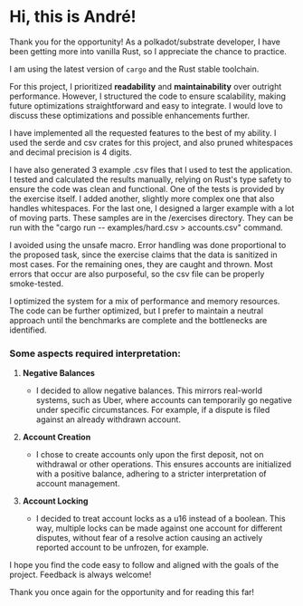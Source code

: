 # Hi, this is André!  

Thank you for the opportunity! As a polkadot/substrate developer, I have been getting more into vanilla Rust, so I appreciate the chance to practice.

I am using the latest version of `cargo` and the Rust stable toolchain.  

For this project, I prioritized **readability** and **maintainability** over outright performance. However, I structured the code to ensure scalability, making future optimizations straightforward and easy to integrate. I would love to discuss these optimizations and possible enhancements further. 

I have implemented all the requested features to the best of my ability. I used the serde and csv crates for this project, and also pruned whitespaces and decimal precision is 4 digits.

I have also generated 3 example .csv files that I used to test the application. I tested and calculated the results manually, relying on Rust's type safety to ensure the code was clean and functional. One of the tests is provided by the exercise itself. 
I added another, slightly more complex one that also handles whitespaces. For the last one, I designed a larger example with a lot of moving parts. 
These samples are in the /exercises directory. They can be run with the "cargo run -- examples/hard.csv > accounts.csv" command.

I avoided using the unsafe macro. Error handling was done proportional to the proposed task, since the exercise claims that the data is sanitized in most cases. For the remaining ones, they are caught and thrown. Most errors that occur are also purposeful, so the csv file can be properly smoke-tested.

I optimized the system for a mix of performance and memory resources. The code can be further optimized, but I prefer to maintain a neutral approach until the benchmarks are complete and the bottlenecks are identified.



### Some aspects required interpretation:  

1. **Negative Balances**  
   - I decided to allow negative balances. This mirrors real-world systems, such as Uber, where accounts can temporarily go negative under specific circumstances. For example, if a dispute is filed against an already withdrawn account. 

2. **Account Creation**  
   - I chose to create accounts only upon the first deposit, not on withdrawal or other operations. This ensures accounts are initialized with a positive balance, adhering to a stricter interpretation of account management.  
   
3. **Account Locking**  
   - I decided to treat account locks as a u16 instead of a boolean. This way, multiple locks can be made against one account for different disputes, without fear of a resolve action causing an actively reported account to be unfrozen, for example.

I hope you find the code easy to follow and aligned with the goals of the project. Feedback is always welcome!  

Thank you once again for the opportunity and for reading this far!